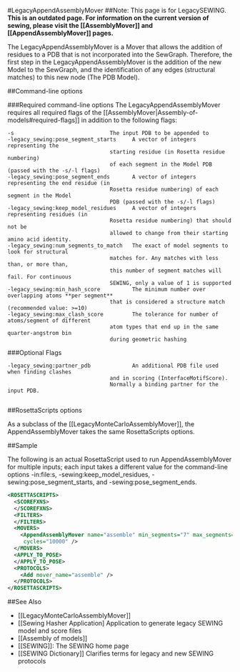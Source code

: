 #LegacyAppendAssemblyMover
##Note: This page is for LegacySEWING.
**This is an outdated page. For information on the current version of sewing, please visit the [[AssemblyMover]] and [[AppendAssemblyMover]] pages.**

The LegacyAppendAssemblyMover is a Mover that allows the addition of residues to a PDB that is not incorporated into the SewGraph. Therefore, the first step in the LegacyAppendAssemblyMover is the addition of the new Model to the SewGraph, and the identification of any edges (structural matches) to this new node (The PDB Model). 

##Command-line options

###Required command-line options
The LegacyAppendAssemblyMover requires all required flags of the [[AssemblyMover|Assembly-of-models#required-flags]] in addition to the following flags:

```
-s                              The input PDB to be appended to
-legacy_sewing:pose_segment_starts     A vector of integers representing the
                                starting residue (in Rosetta residue numbering)
                                of each segment in the Model PDB (passed with the -s/-l flags)
-legacy_sewing:pose_segment_ends       A vector of integers representing the end residue (in
                                Rosetta residue numbering) of each segment in the Model
                                PDB (passed with the -s/-l flags)
-legacy_sewing:keep_model_residues     A vector of integers representing residues (in
                                Rosetta residue numbering) that should not be
                                allowed to change from their starting amino acid identity.
-legacy_sewing:num_segments_to_match   The exact of model segments to look for structural
                                matches for. Any matches with less than, or more than,
                                this number of segment matches will fail. For continuous
                                SEWING, only a value of 1 is supported
-legacy_sewing:min_hash_score          The minimum number over overlapping atoms **per segment**
                                that is considered a structure match (recommended value: >=10)
-legacy_sewing:max_clash_score         The tolerance for number of atoms/segment of different
                                atom types that end up in the same quarter-angstrom bin
                                during geometric hashing
```

###Optional Flags

```
-legacy_sewing:partner_pdb             An additional PDB file used when finding clashes
                                and in scoring (InterfaceMotifScore).
                                Normally a binding partner for the input PDB.


```

##RosettaScripts options

As a subclass of the [[LegacyMonteCarloAssemblyMover]], the AppendAssemblyMover takes the same RosettaScripts options.

##Sample

The following is an actual RosettaScript used to run AppendAssemblyMover for multiple inputs; each input takes a different value for the command-line options -in:file:s, -sewing:keep_model_residues, -sewing:pose_segment_starts, and -sewing:pose_segment_ends.
```xml
<ROSETTASCRIPTS>
  <SCOREFXNS>
  </SCOREFXNS>
  <FILTERS>
  </FILTERS>
  <MOVERS>
    <AppendAssemblyMover name="assemble" min_segments="7" max_segments="9" 
     cycles="10000" />
  </MOVERS>
  <APPLY_TO_POSE>
  </APPLY_TO_POSE>
  <PROTOCOLS>
    <Add mover_name="assemble" />
  </PROTOCOLS>
</ROSETTASCRIPTS>
```

##See Also
* [[LegacyMonteCarloAssemblyMover]]
* [[Sewing Hasher Application] Application to generate legacy SEWING model and score files
* [[Assembly of models]]
* [[SEWING]]: The SEWING home page
* [[SEWING Dictionary]] Clarifies terms for legacy and new SEWING protocols

